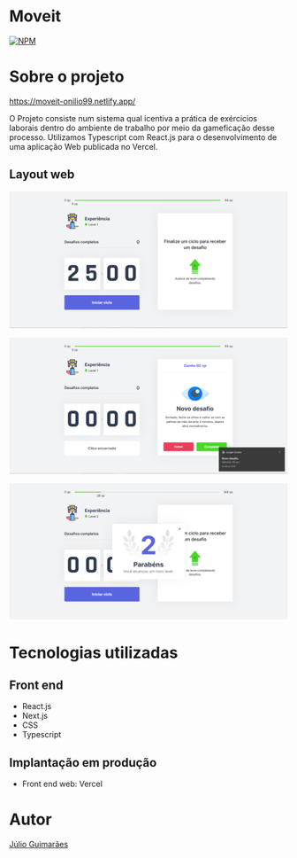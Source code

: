 # Moveit 

[![NPM](https://img.shields.io/npm/l/react)](https://github.com/c3saroliveira/moveit/blob/master/LICENSE) 

# Sobre o projeto

https://moveit-onilio99.netlify.app/

O Projeto consiste num sistema qual icentiva a prática de exércicios laborais dentro do ambiente de trabalho por meio da gameficação desse processo. Utilizamos Typescript com React.js para o desenvolvimento de uma aplicação Web publicada no Vercel.

## Layout web
![Web 1](https://github.com/c3saroliveira/moveit/blob/master/images/Tela-inicial.PNG)

![Web 2](https://github.com/c3saroliveira/moveit/blob/master/images/Tela-challenge.PNG)

![Web 3](https://github.com/c3saroliveira/moveit/blob/master/images/Tela-levelup.PNG)

# Tecnologias utilizadas
## Front end
- React.js
- Next.js
- CSS
- Typescript
## Implantação em produção
- Front end web: Vercel

# Autor

[Júlio Guimarães](https://github.com/ocesar9)
